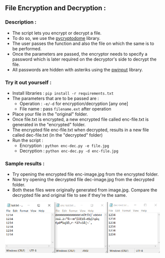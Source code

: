 ## File Encryption and Decryption :

### Description :
- The script lets you encrypt or decrypt a file.
- To do so, we use the [pycryptodome](https://pycryptodome.readthedocs.io/en/latest/) library.
- The user passes the function and also the file on which the same is to be performed.
- Once the parameters are passed, the encryptor needs to specify a password which is later required on the decryptor's side to decrypt the file.
- All passwords are hidden with asteriks using the [pwinput](https://github.com/asweigart/pwinput) library.

### Try it out yourself :

- Install libraries : ```pip install -r requirements.txt```
- The parameters that are to be passed are :
    * Operation : ```-e/-d``` for encryption/decryption [any one]
    * File name : pass ```filename.ext``` after operation
- Place your file in the "original" folder.
- Once file.txt is encrypted, a new encrypted file called enc-file.txt is generated in the "encrypted" folder.
- The encrypted file enc-file.txt when decrypted, results in a new file called dec-file.txt (in the "decrypted" folder)
- Run the script : 
    * Encryption : ```python enc-dec.py -e file.jpg```
    * Decryption : ```python enc-dec.py -d enc-file.jpg```

### Sample results :
- Try opening the encrypted file enc-image.jpg from the encrypted folder.
- Now try opening the decrypted file dec-image.jpg from the decrypted folder.
- Both these files were originally generated from image.jpg. Compare the decrypted file and original file to see if they're the same.

![Sample Results](./images/markdown_sample.png)